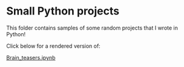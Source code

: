 Small Python projects
===================
This folder contains samples of some random projects that I wrote in Python!

Click below for a rendered version of:

<a href="http://nbviewer.ipython.org/github/Prim8/Python_fun/blob/master/Brain_teasers.ipynb" target="_blank">Brain_teasers.ipynb</a>
